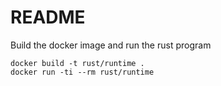 # README

Build the docker image and run the rust program
```
docker build -t rust/runtime .
docker run -ti --rm rust/runtime
```
